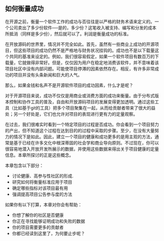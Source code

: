 ## 如何衡量成功

在开源之前，衡量一个软件工作的成功与否往往是以严格的财务术语来定义的。一个公司卖出了多少份软件──是的，多少份？这笔收入被支持、编写和分发的成本所抵消（同样是多少份），然后就可以了。利润是衡量成功的标准。

在开放源码的世界里，情况并不完全如此。首先，虽然有一些商业上成功的开源项目，但这些项目的成功仍然不是严格地与财务状况挂钩的。成功也不是以下载量这个共同的基准来设定的。例如，我们很容易假定，如果一个软件项目有数百万的下载量，它就做得非常好。但是，仅仅因为用户在稳定地消费该软件，并不意味着该项目社区中没有内部问题。可能使项目停滞的因素依然存在。相反，有许多非常成功的项目并没有头条新闻和巨大的人气。

那么，如果金钱和名声不是开源软件项目的成功因素，什么才是呢？

对于开源项目来说，成功不仅仅是用商业或消费方面的成功来衡量。由于分布式版本控制和协作工具的普及，自由和开放源码项目的发展变得更加透明。通过这些工具（比如基于git的工具）把多个项目聚集在一起，从而给贡献者带来了很大的益处；另一个好处是，它们也允许对项目的表现进行更有力的定量观察。

在过去，我们很难实时看到一个特定项目的过程是否成功。你会看到一个项目努力的产出，但不知道这个过程在达到目的的过程中采取的步骤。至少，在没有大量努力的情况下是如此。因此，建立一个项目的健康和成功更多的是用主观的方法，通常是基于已经在许多文化中根深蒂固的社会学和商业导向原则。不过现在，你可以很容易地潜入开放开发所展示的数据，并使用这些数据来得出关于项目健康的定量信息。本章所探讨的正是这些概念。

本章包含以下部分：

- 讨论健康、高参与性社区的形成.
- 研究如何将衡量标准应用于项目
- 确定哪些指标对该项目最有用
- 强调提高项目公告参与度的方法

如果你有以下打算，本章对你会有帮助：

- 你想了解你的社区是否健康
- 你正在寻找能够证明成功和失败的数据
- 你的项目需要更多的贡献者
- 你都已经读到这里了，为何要止步呢？
